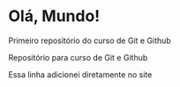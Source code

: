 # Olá, Mundo!
 Primeiro repositório do curso de Git e Github

Repositório para curso de Git e Github

Essa linha adicionei diretamente no site 
